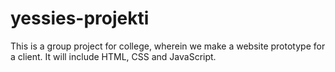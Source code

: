 # yessies-projekti

This is a group project for college, wherein we make a website prototype for a client.
It will include HTML, CSS and JavaScript.
